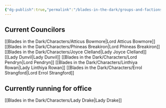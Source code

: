 ```yaml
---
{"dg-publish":true,"permalink":"/blades-in-the-dark/groups-and-factions/doskvol-council/","tags":["GroupsFactions"]}
---
```


## Current Councilors
[[Blades in the Dark/Characters/Atticus Bowmore\|Lord Atticus Bowmore]]
[[Blades in the Dark/Characters/Phineas Breakiron\|Lord Phineas Breakiron]]
[[Blades in the Dark/Characters/Joyce Clelland\|Lady Joyce Clelland]]
[[Lady Dunvil\|Lady Dunvil]]
[[Blades in the Dark/Characters/Lord Pendryn\|Lord Pendryn]]
[[Blades in the Dark/Characters/Linthiya Rowan\|Lady Linthiya Rowan]]
[[Blades in the Dark/Characters/Errol Strangford\|Lord Errol Strangford]]
## Currently running for office
[[Blades in the Dark/Characters/Lady Drake\|Lady Drake]]